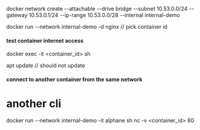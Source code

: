 docker network create --attachable --drive bridge --subnet 10.53.0.0/24 --gateway 10.53.0.1/24 --ip-range 10.53.0.0/28 --internal internal-demo

docker run --network internal-demo -d nginx // pick container id

#### test container internet access
docker exec -it <container_id> sh

apt update // should not update
####

#### connect to another container from the same network
# another cli
docker run --network internal-demo -it alphane sh
nc -v <container_id> 80
####

